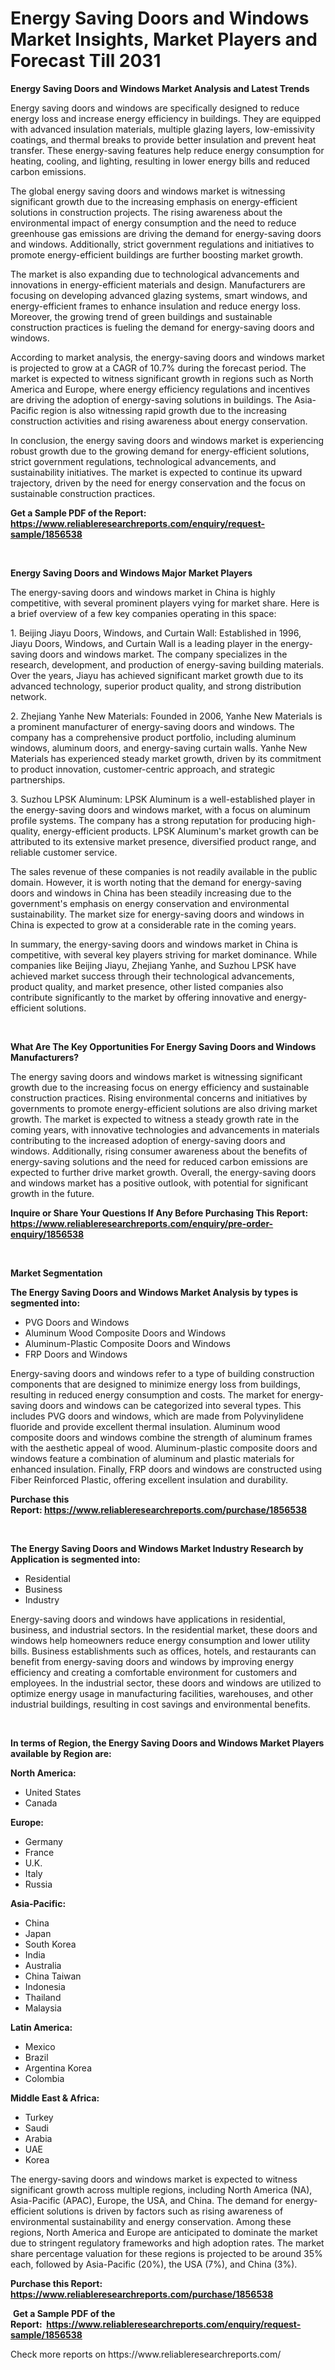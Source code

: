 <p><h1>Energy Saving Doors and Windows Market Insights, Market Players and Forecast Till 2031</h1></p><p><strong>Energy Saving Doors and Windows Market Analysis and Latest Trends</strong></p>
<p><p>Energy saving doors and windows are specifically designed to reduce energy loss and increase energy efficiency in buildings. They are equipped with advanced insulation materials, multiple glazing layers, low-emissivity coatings, and thermal breaks to provide better insulation and prevent heat transfer. These energy-saving features help reduce energy consumption for heating, cooling, and lighting, resulting in lower energy bills and reduced carbon emissions.</p><p>The global energy saving doors and windows market is witnessing significant growth due to the increasing emphasis on energy-efficient solutions in construction projects. The rising awareness about the environmental impact of energy consumption and the need to reduce greenhouse gas emissions are driving the demand for energy-saving doors and windows. Additionally, strict government regulations and initiatives to promote energy-efficient buildings are further boosting market growth.</p><p>The market is also expanding due to technological advancements and innovations in energy-efficient materials and design. Manufacturers are focusing on developing advanced glazing systems, smart windows, and energy-efficient frames to enhance insulation and reduce energy loss. Moreover, the growing trend of green buildings and sustainable construction practices is fueling the demand for energy-saving doors and windows.</p><p>According to market analysis, the energy-saving doors and windows market is projected to grow at a CAGR of 10.7% during the forecast period. The market is expected to witness significant growth in regions such as North America and Europe, where energy efficiency regulations and incentives are driving the adoption of energy-saving solutions in buildings. The Asia-Pacific region is also witnessing rapid growth due to the increasing construction activities and rising awareness about energy conservation.</p><p>In conclusion, the energy saving doors and windows market is experiencing robust growth due to the growing demand for energy-efficient solutions, strict government regulations, technological advancements, and sustainability initiatives. The market is expected to continue its upward trajectory, driven by the need for energy conservation and the focus on sustainable construction practices.</p></p>
<p><strong>Get a Sample PDF of the Report:&nbsp; <a href="https://www.reliableresearchreports.com/enquiry/request-sample/1856538">https://www.reliableresearchreports.com/enquiry/request-sample/1856538</a></strong></p>
<p>&nbsp;</p>
<p><strong>Energy Saving Doors and Windows Major Market Players</strong></p>
<p><p>The energy-saving doors and windows market in China is highly competitive, with several prominent players vying for market share. Here is a brief overview of a few key companies operating in this space:</p><p>1. Beijing Jiayu Doors, Windows, and Curtain Wall: Established in 1996, Jiayu Doors, Windows, and Curtain Wall is a leading player in the energy-saving doors and windows market. The company specializes in the research, development, and production of energy-saving building materials. Over the years, Jiayu has achieved significant market growth due to its advanced technology, superior product quality, and strong distribution network.</p><p>2. Zhejiang Yanhe New Materials: Founded in 2006, Yanhe New Materials is a prominent manufacturer of energy-saving doors and windows. The company has a comprehensive product portfolio, including aluminum windows, aluminum doors, and energy-saving curtain walls. Yanhe New Materials has experienced steady market growth, driven by its commitment to product innovation, customer-centric approach, and strategic partnerships.</p><p>3. Suzhou LPSK Aluminum: LPSK Aluminum is a well-established player in the energy-saving doors and windows market, with a focus on aluminum profile systems. The company has a strong reputation for producing high-quality, energy-efficient products. LPSK Aluminum's market growth can be attributed to its extensive market presence, diversified product range, and reliable customer service.</p><p>The sales revenue of these companies is not readily available in the public domain. However, it is worth noting that the demand for energy-saving doors and windows in China has been steadily increasing due to the government's emphasis on energy conservation and environmental sustainability. The market size for energy-saving doors and windows in China is expected to grow at a considerable rate in the coming years.</p><p>In summary, the energy-saving doors and windows market in China is competitive, with several key players striving for market dominance. While companies like Beijing Jiayu, Zhejiang Yanhe, and Suzhou LPSK have achieved market success through their technological advancements, product quality, and market presence, other listed companies also contribute significantly to the market by offering innovative and energy-efficient solutions.</p></p>
<p>&nbsp;</p>
<p><strong>What Are The Key Opportunities For Energy Saving Doors and Windows Manufacturers?</strong></p>
<p><p>The energy saving doors and windows market is witnessing significant growth due to the increasing focus on energy efficiency and sustainable construction practices. Rising environmental concerns and initiatives by governments to promote energy-efficient solutions are also driving market growth. The market is expected to witness a steady growth rate in the coming years, with innovative technologies and advancements in materials contributing to the increased adoption of energy-saving doors and windows. Additionally, rising consumer awareness about the benefits of energy-saving solutions and the need for reduced carbon emissions are expected to further drive market growth. Overall, the energy-saving doors and windows market has a positive outlook, with potential for significant growth in the future.</p></p>
<p><strong>Inquire or Share Your Questions If Any Before Purchasing This Report: <a href="https://www.reliableresearchreports.com/enquiry/pre-order-enquiry/1856538">https://www.reliableresearchreports.com/enquiry/pre-order-enquiry/1856538</a></strong></p>
<p>&nbsp;</p>
<p><strong>Market Segmentation</strong></p>
<p><strong>The Energy Saving Doors and Windows Market Analysis by types is segmented into:</strong></p>
<p><ul><li>PVG Doors and Windows</li><li>Aluminum Wood Composite Doors and Windows</li><li>Aluminum-Plastic Composite Doors and Windows</li><li>FRP Doors and Windows</li></ul></p>
<p><p>Energy-saving doors and windows refer to a type of building construction components that are designed to minimize energy loss from buildings, resulting in reduced energy consumption and costs. The market for energy-saving doors and windows can be categorized into several types. This includes PVG doors and windows, which are made from Polyvinylidene fluoride and provide excellent thermal insulation. Aluminum wood composite doors and windows combine the strength of aluminum frames with the aesthetic appeal of wood. Aluminum-plastic composite doors and windows feature a combination of aluminum and plastic materials for enhanced insulation. Finally, FRP doors and windows are constructed using Fiber Reinforced Plastic, offering excellent insulation and durability.</p></p>
<p><strong>Purchase this Report:&nbsp;<a href="https://www.reliableresearchreports.com/purchase/1856538">https://www.reliableresearchreports.com/purchase/1856538</a></strong></p>
<p>&nbsp;</p>
<p><strong>The Energy Saving Doors and Windows Market Industry Research by Application is segmented into:</strong></p>
<p><ul><li>Residential</li><li>Business</li><li>Industry</li></ul></p>
<p><p>Energy-saving doors and windows have applications in residential, business, and industrial sectors. In the residential market, these doors and windows help homeowners reduce energy consumption and lower utility bills. Business establishments such as offices, hotels, and restaurants can benefit from energy-saving doors and windows by improving energy efficiency and creating a comfortable environment for customers and employees. In the industrial sector, these doors and windows are utilized to optimize energy usage in manufacturing facilities, warehouses, and other industrial buildings, resulting in cost savings and environmental benefits.</p></p>
<p>&nbsp;</p>
<p><strong>In terms of Region, the Energy Saving Doors and Windows Market Players available by Region are:</strong></p>
<p>
    <p> <strong> North America: </strong>
        <ul>
            <li>United States</li>
            <li>Canada</li>
        </ul>
        </p> 
    <p> <strong> Europe: </strong>
        <ul>
            <li>Germany</li>
            <li>France</li>
            <li>U.K.</li>
            <li>Italy</li>
            <li>Russia</li>
        </ul>
        </p> 
    <p> <strong> Asia-Pacific: </strong>
        <ul>
            <li>China</li>
            <li>Japan</li>
            <li>South Korea</li>
            <li>India</li>
            <li>Australia</li>
            <li>China Taiwan</li>
            <li>Indonesia</li>
            <li>Thailand</li>
            <li>Malaysia</li>
        </ul>
        </p> 
    <p> <strong> Latin America: </strong>
        <ul>
            <li>Mexico</li>
            <li>Brazil</li>
            <li>Argentina Korea</li>
            <li>Colombia</li>
        </ul>
        </p> 
    <p> <strong> Middle East & Africa: </strong>
        <ul>
            <li>Turkey</li>
            <li>Saudi</li>
            <li>Arabia</li>
            <li>UAE</li>
            <li>Korea</li>
        </ul>
    </p>
    </p>
<p><p>The energy-saving doors and windows market is expected to witness significant growth across multiple regions, including North America (NA), Asia-Pacific (APAC), Europe, the USA, and China. The demand for energy-efficient solutions is driven by factors such as rising awareness of environmental sustainability and energy conservation. Among these regions, North America and Europe are anticipated to dominate the market due to stringent regulatory frameworks and high adoption rates. The market share percentage valuation for these regions is projected to be around 35% each, followed by Asia-Pacific (20%), the USA (7%), and China (3%).</p></p>
<p><strong>Purchase this Report: <a href="https://www.reliableresearchreports.com/purchase/1856538">https://www.reliableresearchreports.com/purchase/1856538</a></strong></p>
<p>&nbsp;<strong>Get a Sample PDF of the Report:&nbsp;&nbsp;<a href="https://www.reliableresearchreports.com/enquiry/request-sample/1856538">https://www.reliableresearchreports.com/enquiry/request-sample/1856538</a></strong></p>
<p><strong></strong></p>
<p>Check more reports on https://www.reliableresearchreports.com/</p>